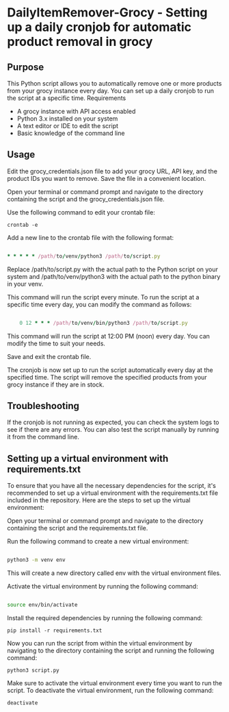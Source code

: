 # DailyItemRemover-Grocy - Setting up a daily cronjob for automatic product removal in grocy
## Purpose

This Python script allows you to automatically remove one or more products from your grocy instance every day. You can set up a daily cronjob to run the script at a specific time.
Requirements

* A grocy instance with API access enabled
* Python 3.x installed on your system
* A text editor or IDE to edit the script
* Basic knowledge of the command line

## Usage

Edit the grocy_credentials.json file to add your grocy URL, API key, and the product IDs you want to remove. Save the file in a convenient location.  
  
Open your terminal or command prompt and navigate to the directory containing the script and the grocy_credentials.json file.  
  
Use the following command to edit your crontab file:  
```
crontab -e
```
Add a new line to the crontab file with the following format:

```ruby

* * * * * /path/to/venv/python3 /path/to/script.py
```

Replace /path/to/script.py with the actual path to the Python script on your system and /path/to/venv/python3 with the actual path to the python binary in your venv.

This command will run the script every minute. To run the script at a specific time every day, you can modify the command as follows:

```ruby

    0 12 * * * /path/to/venv/bin/python3 /path/to/script.py
```

This command will run the script at 12:00 PM (noon) every day. You can modify the time to suit your needs.

Save and exit the crontab file.

The cronjob is now set up to run the script automatically every day at the specified time. The script will remove the specified products from your grocy instance if they are in stock.

## Troubleshooting

If the cronjob is not running as expected, you can check the system logs to see if there are any errors. You can also test the script manually by running it from the command line.

## Setting up a virtual environment with requirements.txt

To ensure that you have all the necessary dependencies for the script, it's recommended to set up a virtual environment with the requirements.txt file included in the repository. Here are the steps to set up the virtual environment:

Open your terminal or command prompt and navigate to the directory containing the script and the requirements.txt file.

Run the following command to create a new virtual environment:

```bash

python3 -m venv env
```

This will create a new directory called env with the virtual environment files.

Activate the virtual environment by running the following command:

```bash

source env/bin/activate
```
Install the required dependencies by running the following command:

```
pip install -r requirements.txt
```

Now you can run the script from within the virtual environment by navigating to the directory containing the script and running the following command:

```
python3 script.py
```

Make sure to activate the virtual environment every time you want to run the script. To deactivate the virtual environment, run the following command:
```
deactivate
```
